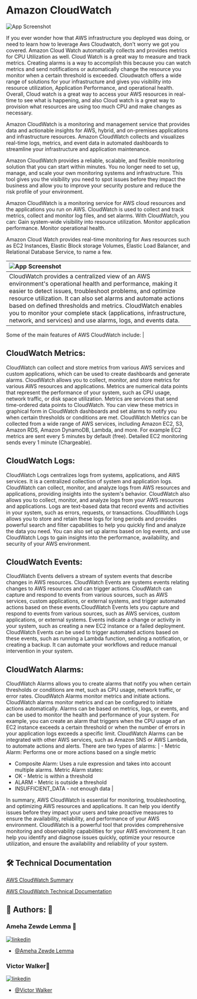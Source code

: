 # Amazon CloudWatch


![App Screenshot](https://drive.google.com/uc?export=view&id=1wzImfY5CJoWL2liw0uZ3c-TaLAogsmyb)


If you ever wonder how that AWS infrastructure you deployed was doing, or need to learn how to leverage Aws Cloudwatch, don't worry we got you covered. Amazon Cloud Watch automatically collects and provides metrics for CPU Utilization as well. Cloud Watch is a great way to measure and track metrics. Creating alarms is a way to accomplish this because you can watch metrics and send notifications or automatically change the resource you monitor when a certain threshold is exceeded. Cloudwatch offers a wide range of solutions for your infrastructure and gives you visibility into resource utilization, Application Performance, and operational health. Overall, Cloud watch is a great way to access your AWS resources in real-time to see what is happening, and also Cloud watch is a great way to provision what resources are using too much CPU and make changes as necessary.

Amazon CloudWatch is a monitoring and management service that provides data and actionable insights for AWS, hybrid, and on-premises applications and infrastructure resources. Amazon CloudWatch collects and visualizes real-time logs, metrics, and event data in automated dashboards to streamline your infrastructure and application maintenance.

Amazon CloudWatch provides a reliable, scalable, and flexible monitoring solution that you can start within minutes. You no longer need to set up, manage, and scale your own monitoring systems and infrastructure. This tool gives you the visibility you need to spot issues before they impact the business and allow you to improve your security posture and reduce the risk profile of your environment.

Amazon CloudWatch is a monitoring service for AWS cloud resources and the applications you run on AWS. CloudWatch is used to collect and track metrics, collect and monitor log files, and set alarms.
With CloudWatch, you can:
Gain system-wide visibility into resource utilization.
Monitor application performance.
Monitor operational health.

Amazon Cloud Watch provides real-time monitoring for Aws resources such as EC2 Instances, Elastic Block storage Volumes, Elastic Load Balancer, and Relational Database Service, to name a few. 


|  ![App Screenshot](https://drive.google.com/uc?export=view&id=15dE076XRlDkw_tLJb3z6-eIr9ga1-4PL)   |
| :-------------------------------- |
|  CloudWatch provides a centralized view of an AWS environment's operational health and performance, making it easier to detect issues, troubleshoot problems, and optimize resource utilization. It can also set alarms and automate actions based on defined thresholds and metrics. CloudWatch enables you to monitor your complete stack (applications, infrastructure, network, and services) and use alarms, logs, and events data.

Some of the main features of AWS CloudWatch include: |


## CloudWatch Metrics: 
CloudWatch can collect and store metrics from various AWS services and custom applications, which can be used to create dashboards and generate alarms. CloudWatch allows you to collect, monitor, and store metrics for various AWS resources and applications. Metrics are numerical data points that represent the performance of your system, such as CPU usage, network traffic, or disk space utilization. Metrics are services that send time-ordered data points to CloudWatch. You can view these metrics in graphical form in CloudWatch dashboards and set alarms to notify you when certain thresholds or conditions are met. CloudWatch Metrics can be collected from a wide range of AWS services, including Amazon EC2, S3, Amazon RDS, Amazon DynamoDB, Lambda, and more. For example EC2 metrics are sent every 5 minutes by default (free). Detailed EC2 monitoring sends every 1 minute (Chargeable).

## CloudWatch Logs: 
CloudWatch Logs centralizes logs from systems, applications, and AWS services. It is a centralized collection of system and application logs. CloudWatch can collect, monitor, and analyze logs from AWS resources and applications, providing insights into the system's behavior. CloudWatch also allows you to collect, monitor, and analyze logs from your AWS resources and applications. Logs are text-based data that record events and activities in your system, such as errors, requests, or transactions. CloudWatch Logs allows you to store and retain these logs for long periods and provides powerful search and filter capabilities to help you quickly find and analyze the data you need. You can also set up alarms based on log events, and use CloudWatch Logs to gain insights into the performance, availability, and security of your AWS environment.

## CloudWatch Events: 
CloudWatch Events delivers a stream of system events that describe changes in AWS resources. CloudWatch Events are systems events relating changes to AWS resources and can trigger actions. CloudWatch can capture and respond to events from various sources, such as AWS services, custom applications, or external systems, and trigger automated actions based on these events.CloudWatch Events lets you capture and respond to events from various sources, such as AWS services, custom applications, or external systems. Events indicate a change or activity in your system, such as creating a new EC2 instance or a failed deployment. CloudWatch Events can be used to trigger automated actions based on these events, such as running a Lambda function, sending a notification, or creating a backup. It can automate your workflows and reduce manual intervention in your system.

## CloudWatch Alarms: 
CloudWatch Alarms allows you to create alarms that notify you when certain thresholds or conditions are met, such as CPU usage, network traffic, or error rates. CloudWatch Alarms monitor metrics and initiate actions. CloudWatch alarms monitor metrics and can be configured to initiate actions automatically. Alarms can be based on metrics, logs, or events, and can be used to monitor the health and performance of your system. For example, you can create an alarm that triggers when the CPU usage of an EC2 instance exceeds a certain threshold or when the number of errors in your application logs exceeds a specific limit. CloudWatch Alarms can be integrated with other AWS services, such as Amazon SNS or AWS Lambda, to automate actions and alerts.
There are two types of alarms:
| - Metric Alarm: Performs one or more actions based on a single metric
- Composite Alarm: Uses a rule expression and takes into account multiple alarms.
Metric Alarm states:
- OK - Metric is within a threshold
- ALARM - Metric is outside a threshold
- INSUFFICIENT_DATA - not enough data |


In summary, AWS CloudWatch is essential for monitoring, troubleshooting, and optimizing AWS resources and applications. It can help you identify issues before they impact your users and take proactive measures to ensure the availability, reliability, and performance of your AWS environment. CloudWatch is a powerful tool that provides comprehensive monitoring and observability capabilities for your AWS environment. It can help you identify and diagnose issues quickly, optimize your resource utilization, and ensure the availability and reliability of your system. 


## 🛠 Technical Documentation
[AWS CloudWatch Summary](https://docs.google.com/document/d/1GDviH7ZmXk3-k1BgSpSs8wmL0UZIa83SvoWhLk0ZOWE/edit?usp=share_link)

[AWS CloudWatch Technical Documentation](https://docs.google.com/document/d/1fDODmdVfspMcIQxkZpRRMyq2a0zFhFwirc3aPRr1kMA/edit?usp=share_link)


## 🔗 Authors: 👐

### Ameha Zewde Lemma 👨
[![linkedin](https://img.shields.io/badge/linkedin-0A66C2?style=for-the-badge&logo=linkedin&logoColor=white)](https://www.linkedin.com/in/ameha-lemma/)
- [@Ameha Zewde Lemma](https://github.com/orgs/cybertrainingrange/people/ameha01)

### Victor Walker👨
[![linkedin](https://img.shields.io/badge/linkedin-0A66C2?style=for-the-badge&logo=linkedin&logoColor=white)](https://www.linkedin.com/in/victor-walker-iv-b2001118a/)
- [@Victor Walker](https://github.com/orgs/cybertrainingrange/people/vick627)


